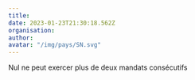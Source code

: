 ```yaml
---
title: 
date: 2023-01-23T21:30:18.562Z
organisation: 
author: 
avatar: "/img/pays/SN.svg"
---
```


Nul ne peut exercer plus de deux mandats consécutifs